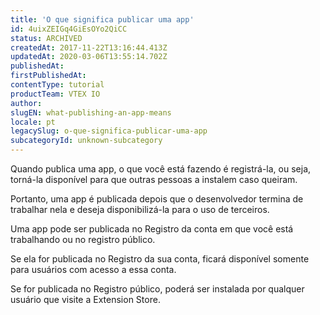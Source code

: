```yaml
---
title: 'O que significa publicar uma app'
id: 4uixZEIGq4GiEsOYo2QiCC
status: ARCHIVED
createdAt: 2017-11-22T13:16:44.413Z
updatedAt: 2020-03-06T13:55:14.702Z
publishedAt: 
firstPublishedAt: 
contentType: tutorial
productTeam: VTEX IO
author: 
slugEN: what-publishing-an-app-means
locale: pt
legacySlug: o-que-significa-publicar-uma-app
subcategoryId: unknown-subcategory
---
```


Quando publica uma app, o que você está fazendo é registrá-la, ou seja, torná-la disponível para que outras pessoas a instalem caso queiram.

Portanto, uma app é publicada depois que o desenvolvedor termina de trabalhar nela e deseja disponibilizá-la para o uso de terceiros.

Uma app pode ser publicada no Registro da conta em que você está trabalhando ou no registro público.

Se ela for publicada no Registro da sua conta, ficará disponível somente para usuários com acesso a essa conta.

Se for publicada no Registro público, poderá ser instalada por qualquer usuário que visite a Extension Store.
